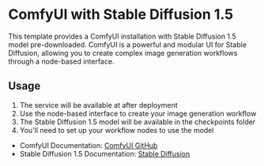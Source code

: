 # ComfyUI with Stable Diffusion 1.5

This template provides a ComfyUI installation with Stable Diffusion 1.5 model pre-downloaded. ComfyUI is a powerful and modular UI for Stable Diffusion, allowing you to create complex image generation workflows through a node-based interface.


## Usage

1. The service will be available at after deployment
2. Use the node-based interface to create your image generation workflow
3. The Stable Diffusion 1.5 model will be available in the checkpoints folder
4. You'll need to set up your workflow nodes to use the model


- ComfyUI Documentation: [ComfyUI GitHub](https://github.com/comfyanonymous/ComfyUI)
- Stable Diffusion 1.5 Documentation: [Stable Diffusion](https://huggingface.co/runwayml/stable-diffusion-v1-5) 